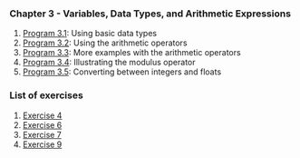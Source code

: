 ### Chapter 3 - Variables, Data Types, and Arithmetic Expressions

1. [Program 3.1](https://github.com/j0mma/programming-languages/blob/main/C/book-answers/programming-in-c/chap3/Exercise3-1/Program3-1b.c): Using basic data types
2. [Program 3.2](https://github.com/j0mma/programming-languages/blob/main/C/book-answers/programming-in-c/chap3/Exercise3-1/Program3-2.c): Using the arithmetic operators 
3. [Program 3.3](https://github.com/j0mma/programming-languages/blob/main/C/book-answers/programming-in-c/chap3/Exercise3-1/Program3-3.c): More examples with the arithmetic operators
4. [Program 3.4](https://github.com/j0mma/programming-languages/blob/main/C/book-answers/programming-in-c/chap3/Exercise3-1/Program3-4.c): Illustrating the modulus operator
5. [Program 3.5](https://github.com/j0mma/programming-languages/blob/main/C/book-answers/programming-in-c/chap3/Exercise3-1/Program3-5.c): Converting between integers and floats

### List of exercises

1. [Exercise 4](https://github.com/j0mma/programming-languages/blob/main/C/book-answers/programming-in-c/chap3/Exercise3-4.c)
2. [Exercise 6](https://github.com/j0mma/programming-languages/blob/main/C/book-answers/programming-in-c/chap3/Exercise3-6.c)
3. [Exercise 7](https://github.com/j0mma/programming-languages/blob/main/C/book-answers/programming-in-c/chap3/Exercise3-7.c)
4. [Exercise 9](https://github.com/j0mma/programming-languages/blob/main/C/book-answers/programming-in-c/chap3/Exercise3-9.c)  


